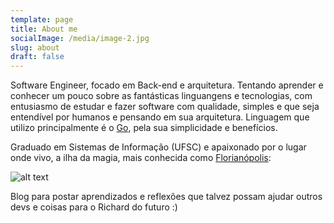 ```yaml
---
template: page
title: About me
socialImage: /media/image-2.jpg
slug: about
draft: false
---
```

Software Engineer, focado em Back-end e arquitetura. Tentando aprender e conhecer um pouco sobre as fantásticas linguangens e tecnologias, com entusiasmo de estudar e fazer software com qualidade, simples e que seja entendível por humanos e pensando em sua arquitetura. Linguagem que utilizo principalmente é o [Go](https://golang.org/), pela sua simplicidade e benefícios.

Graduado em Sistemas de Informação (UFSC) e apaixonado por o lugar onde vivo, a ilha da magia, mais conhecida como [Florianópolis](https://pt.wikipedia.org/wiki/Florian%C3%B3polis):

![alt text](https://upload.wikimedia.org/wikipedia/commons/9/96/Florian%C3%B3polis_Collage.png "Florianópolis")

Blog para postar aprendizados e reflexões que talvez possam ajudar outros devs e coisas para o Richard do futuro :)
